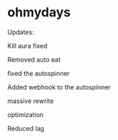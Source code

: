 # ohmydays

Updates: 


Kill aura fixed

Removed auto eat

fixed the autospinner

Added webhook to the autospinner

massive rewrite

optimization

Reduced lag
